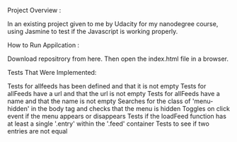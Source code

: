 Project Overview :
  
In an existing project given to me by Udacity for my nanodegree course, using Jasmine to test if the Javascript is working properly.

How to Run Appilcation : 

Download repositrory from here. Then open the index.html file in a browser.

Tests That Were Implemented:

Tests for allfeeds has been defined and that it is not empty
Tests for allFeeds have a url and that the url is not empty
Tests for allFeeds have a name and that the name is not empty
Searches for the class of 'menu-hidden' in the body tag and checks that the menu is hidden
Toggles on click event if the menu appears or disappears
Tests if the loadFeed function has at least a single '.entry' within the '.feed' container
Tests to see if two entries are not equal